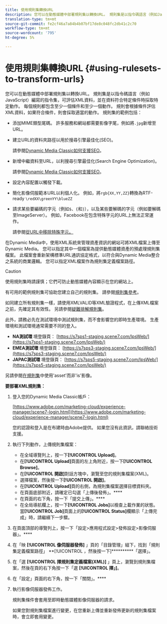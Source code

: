 ```yaml
---
title: 使用規則集轉換URL
description: 您可以在動態媒體中部署規則集以轉換URL。 規則集是以指令碼語言（例如JavaScript）編寫的指令集，可評估XML資料，並在資料符合特定條件時採取特定動作。
translation-type: tm+mt
source-git-commit: fe2cf46a7a84b4b07bf17de8c048fc2db41c2c70
workflow-type: tm+mt
source-wordcount: '795'
ht-degree: 5%

---
```



# 使用規則集轉換URL {#using-rulesets-to-transform-urls}

您可以在動態媒體中部署規則集以轉換URL。 規則集是以指令碼語言（例如JavaScript）編寫的指令集，可評估XML資料，並在資料符合特定條件時採取特定動作。 每個規則都包含至少一個條件和至少一個動作。 規則會根據條件評估XML資料，如果符合條件，則會採取適當的動作。 規則集的範例包括：

* 添加MIME類型尾碼。 許多服務和網站都需要影像字尾，例如將`.jpg`新增至URL。
* 建立URL的資料夾路徑以用於搜尋引擎最佳化(SEO)。

   請參閱[Dynamic Media Classic如何支援SEO](/help/assets/dynamic-media/assets/s7_seo.pdf)。

* 新增中繼資料至URL，以利搜尋引擎最佳化(Search Engine Optimization)。

   請參閱[Dynamic Media Classic如何支援SEO](/help/assets/dynamic-media/assets/s7_seo.pdf)。

* 設定內容配置以觸發下載。
* 簡化影像伺服範本URL以利個人化。 例如，將`rgb{XX,YY,ZZ}`轉換為RTF-ready `\redXX\greenYY\blueZZ`

* 請求某些要編碼的字元（例如`$`、`{`和`}`），以及某些要解碼的字元（例如要解碼至ImageServer）。 例如，Facebook在包含特殊字元的URL上無法正常運作。

   請參閱[從URL中移除特殊字元。](https://helpx.adobe.com/experience-manager/scene7/kb/base/scene7-rulesets/remove-special-characters-urls.html)

在Dynamic Media中，使用XML系統來管理資產資訊的網站可將XML檔案上傳至Dynamic Media。 您可以指定其中一個檔案為提供動態媒體資產的預處理規則集檔案。 此檔案會重新架構標準URL通訊協定格式，以符合與Dynamic Media整合之系統的商業邏輯。 您可以指定XML檔案作為規則集定義檔案路徑。

>[!CAUTION]
>
>使用規則集時請謹慎；它們可防止動態媒體內容顯示在您的網站上。

有可用的範例規則集可協助您建立自己的規則集。
請參閱[規則集參考](https://docs.adobe.com/content/help/en/dynamic-media-developer-resources/image-serving-api/image-serving-api/rule-set-reference/c-rule-set-reference.html)。

如同建立所有規則集一樣，請使用XMLVALID等XML驗證程式，在上傳XML檔案之前，先確定其有效性。
另請參閱[疑難排解規則集](https://helpx.adobe.com/experience-manager/scene7/kb/base/scene7-rulesets/scene7-ruleset-troubleshooting.html)。

此外，請務必先在測試環境中測試規則集，而不會影響您的即時生產環境。
生產環境和測試環境通常需要不同的登入。

* **NA測試環** 境登錄頁： [https://s7sps1-staging.scene7.com/IpsWeb/](https://s7sps1-staging.scene7.com/IpsWeb/)
* **EMEA測試環** 境登錄頁： [https://s7sps3-staging.scene7.com/IpsWeb/](https://s7sps3-staging.scene7.com/IpsWeb/)
* **JAPAC測試環** 境登錄頁： [https://s7sps5-staging.scene7.com/IpsWeb/](https://s7sps5-staging.scene7.com/IpsWeb/)

另請參閱[在規則集](https://helpx.adobe.com/experience-manager/scene7/kb/base/scene7-rulesets/ruleset-asset-instead-image.html)中使用&#39;asset&#39;而非&#39;is&#39;影像。

**要部署XML規則集：**

1. 登入您的Dynamic Media Classic帳戶：

   [https://www.adobe.com/marketing-cloud/experience-manager/scene7-login.html](https://www.adobe.com/marketing-cloud/experience-manager/scene7-login.html)

   您的認證和登入是在布建時由Adobe提供。 如果您沒有此資訊，請聯絡技術支援。

1. 執行下列動作，上傳規則集檔案：

   * 在全域導覽列上，按一下&#x200B;**[!UICONTROL Upload]**。
   * 在&#x200B;**[!UICONTROL Upload]**&#x200B;頁面的左上角附近，按一下&#x200B;**[!UICONTROL Browse]**。
   * 在&#x200B;**[!UICONTROL 開啟]**&#x200B;對話方塊中，瀏覽至您的規則集檔案(XML)。
   * 選擇檔案，然後按一下&#x200B;**[!UICONTROL 開啟]**。
   * 在&#x200B;**[!UICONTROL Upload]**&#x200B;頁的右側，為規則集檔案選擇目標資料夾。
   * 在頁面底部附近，請確定已勾選「上傳後發佈」。****
   * 在頁面的右下角，按一下「提交上傳」。****
   * 在全局導航欄上，按一下&#x200B;**[!UICONTROL Jobs]**&#x200B;以檢查上載作業的狀態。 當&#x200B;**[!UICONTROL Job]**&#x200B;頁面上的&#x200B;**[!UICONTROL Status]**&#x200B;欄顯示「上傳完成」時，請繼續下一步驟。

1. 在頁面頂部的導覽列上，按一下「設定>應用程式設定>發佈設定>影像伺服器」。****
1. 在「映 **[!UICONTROL 像伺服器發佈]** 」頁的「目錄管理」組下，找到「規則集定義檔案路徑」 **[!UICONTROL ，然後按一下]**********「選擇」。
1. 在「選 **[!UICONTROL 擇規則集定義檔案(XML)]** 」頁上，瀏覽到規則集檔案，然後在頁的右下角按一下「選 **[!UICONTROL 擇」]**。
1. 在「設定」頁面的右下角，按一下「關閉」。****
1. 執行影像伺服器發佈工作。

   規則集條件會套用至即時動態媒體影像伺服器的請求。

   如果您對規則集檔案進行變更，在您重新上傳並重新發佈更新的規則集檔案時，會立即套用變更。

